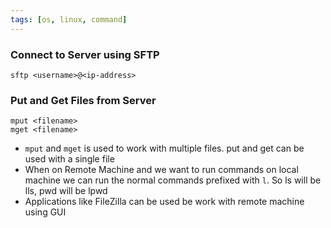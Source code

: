 ```yaml
---
tags: [os, linux, command]
---
```


### Connect to Server using SFTP

````shell
sftp <username>@<ip-address>
````

### Put and Get Files from Server

````shell
mput <filename>
mget <filename>
````

* `mput` and `mget` is used to work with multiple files. put and get can be used with a single file
* When on Remote Machine and we want to run commands on local machine we can run the normal commands prefixed with `l`. So ls will be lls, pwd will be lpwd
* Applications like FileZilla can be used be work with remote machine using GUI
